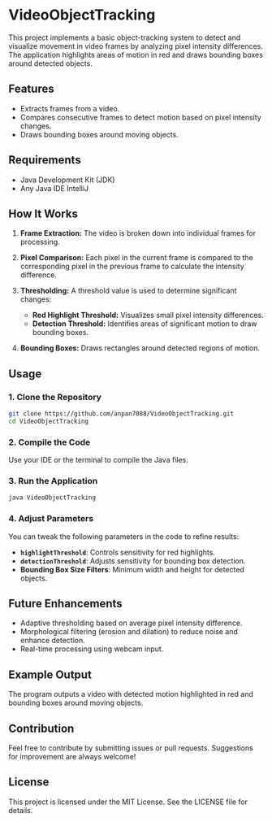 # VideoObjectTracking

This project implements a basic object-tracking system to detect and visualize movement in video frames by analyzing pixel intensity differences. The application highlights areas of motion in red and draws bounding boxes around detected objects.

## Features
- Extracts frames from a video.
- Compares consecutive frames to detect motion based on pixel intensity changes.
- Draws bounding boxes around moving objects.

## Requirements
- Java Development Kit (JDK)
- Any Java IDE IntelliJ

## How It Works
1. **Frame Extraction:**
   The video is broken down into individual frames for processing.

2. **Pixel Comparison:**
   Each pixel in the current frame is compared to the corresponding pixel in the previous frame to calculate the intensity difference.

3. **Thresholding:**
   A threshold value is used to determine significant changes:
   - **Red Highlight Threshold:** Visualizes small pixel intensity differences.
   - **Detection Threshold:** Identifies areas of significant motion to draw bounding boxes.

4. **Bounding Boxes:**
   Draws rectangles around detected regions of motion.

## Usage
### 1. Clone the Repository
```bash
git clone https://github.com/anpan7088/VideoObjectTracking.git
cd VideoObjectTracking
```

### 2. Compile the Code
Use your IDE or the terminal to compile the Java files.

### 3. Run the Application
```bash
java VideoObjectTracking
```

### 4. Adjust Parameters
You can tweak the following parameters in the code to refine results:
- **`highlightThreshold`**: Controls sensitivity for red highlights.
- **`detectionThreshold`**: Adjusts sensitivity for bounding box detection.
- **Bounding Box Size Filters**: Minimum width and height for detected objects.

## Future Enhancements
- Adaptive thresholding based on average pixel intensity difference.
- Morphological filtering (erosion and dilation) to reduce noise and enhance detection.
- Real-time processing using webcam input.

## Example Output
The program outputs a video with detected motion highlighted in red and bounding boxes around moving objects.

## Contribution
Feel free to contribute by submitting issues or pull requests. Suggestions for improvement are always welcome!

## License
This project is licensed under the MIT License. See the LICENSE file for details.

